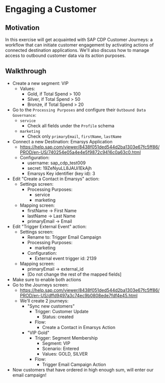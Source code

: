 # Engaging a Customer
## Motivation
In this exercise will get acquainted with SAP CDP Customer Journeys: a workflow that can initiate customer engagement by activating actions of connected destination applications.
We'll also discuss how to manage access to outbound customer data via its action purposes.

## Walkthrough
* Create a new segment: VIP
  * Values:
    * Gold, if Total Spend > 100
    * Silver, if Total Spend > 50
    * Bronze, if Total Spend > 20
* Go to the `Processing Purposes` and configure their `Outbound Data Governance`:
  * `service`
    * Check all fields under the `Profile` schema
  * `marketing`
    * Check only `primaryEmail`, `firstName`, `lastName`
* Connect a new Destination: Emarsys Application
  * https://help.sap.com/viewer/8438f051ded544d2ba1303e67fc5ff86/PROD/en-US/740254e05a4e4e5f9872c9416c0a63c0.html
  * Configuration:
    * username: sap_cdp_test009
    * secret: 19ZeNyuLL8JAUi1EkAjh
    * Emarsys Key identifier (key id): 3
* Edit "Create a Contact in Emarsys" action:
  * Settings screen:
    * Processing Purposes:
      * service
      * marketing
  * Mapping screen:
    * firstName -> First Name
    * lastName -> Last Name
    * primaryEmail -> Email
* Edit "Trigger External Event" action:
  * Settings screen:
    * Rename to: Trigger Email Campaign
    * Processing Purposes:
      * marketing
    * Configuration:
      * External event trigger id: 2139
  * Mapping screen:
    * primaryEmail -> external_id
    * [Do not change the rest of the mapped fields]
* Make sure to enable both actions
* Go to the Journeys screen:
  * https://help.sap.com/viewer/8438f051ded544d2ba1303e67fc5ff86/PROD/en-US/dffd9497a3c74ec9b0808ede7fdf4e45.html
  * We'll create 2 journeys:
    * "Sync new customers"
      * Trigger: Customer Update
        * Status: created
      * Flow:
        * Create a Contact in Emarsys Action
    * "VIP Gold"
      * Trigger: Segment Membership
        * Segment: VIP
        * Scenario: Entered
        * Values: GOLD, SILVER
      * Flow:
        * Trigger Email Campaign Action
* Now customers that have ordered in high enough sum, will enter our email campaign!

